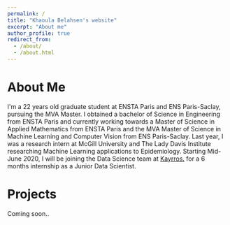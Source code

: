 ```yaml
---
permalink: /
title: "Khaoula Belahsen's website"
excerpt: "About me"
author_profile: true
redirect_from: 
  - /about/
  - /about.html
---
```


# About Me

I'm a 22 years old graduate student at ENSTA Paris and ENS Paris-Saclay, pursuing the MVA Master. I obtained a bachelor of Science in Engineering from ENSTA Paris and currently working towards a Master of Science in Applied Mathematics from ENSTA Paris and the MVA Master of Science in Machine Learning and Computer Vision from ENS Paris-Saclay. 
Last year, I was a research intern at McGill University and The Lady Davis Institute researching Machine Learning applications to Epidemiology. Starting Mid-June 2020, I will be joining the Data Science team at <a href="https://kayrros.com"> Kayrros.</a> for a 6 months internship as a Junior Data Scientist. 

# Projects 

Coming soon.. 

